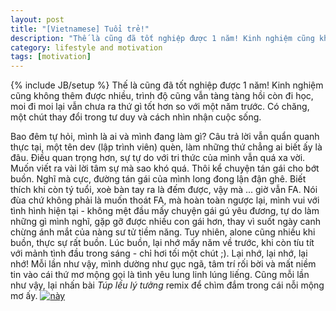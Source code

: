 ```yaml
---
layout: post
title: "[Vietnamese] Tuổi trẻ!"
description: "Thế là cũng đã tốt nghiệp được 1 năm! Kinh nghiệm cũng không thêm được nhiều, trình độ cũng vẫn tàng tàng hồi còn đi học, moi đi moi lại vẫn chưa ra thứ gì tốt hơn so với một năm trước. Có chăng, một chút thay đổi trong tư duy và cách nhìn nhận cuộc sống."
category: lifestyle and motivation 
tags: [motivation]
---
```

{% include JB/setup %}
Thế là cũng đã tốt nghiệp được 1 năm! Kinh nghiệm cũng không thêm được nhiều, trình độ cũng vẫn tàng tàng hồi còn đi học, moi đi moi lại vẫn chưa ra thứ gì tốt hơn so với một năm trước. Có chăng, một chút thay đổi trong tư duy và cách nhìn nhận cuộc sống.

Bao đêm tự hỏi, mình là ai và mình đang làm gì? Câu trả lời vẫn quẩn quanh thực tại, một tên dev (lập trình viên) quèn, làm những thứ chẳng ai biết ấy là đâu. Điều quan trọng hơn, sự tự do với tri thức của mình vẫn quá xa vời. Muốn viết ra vài lời tâm sự mà sao khó quá. Thôi kể chuyện tán gái cho bớt buồn. Nghĩ mà cực, đường tán gái của mình long đong lận đận ghê. Biết thích khi còn tý tuổi, xoè bàn tay ra là đếm được, vậy mà ... giờ vẫn FA. Nói đùa chứ không phải là muốn thoát FA, mà hoàn toàn ngược lại, mình vui với tình hình hiện tại - không mệt đầu mấy chuyện gái gú yêu đương, tự do làm những gì mình nghĩ, gặp gỡ được nhiều con gái hơn, thay vì suốt ngày canh chừng ánh mắt của nàng sư tử tiềm năng. Tuy nhiên, alone cũng nhiều khi buồn, thực sự rất buồn. Lúc buồn, lại nhớ mấy năm về trước, khi còn tíu tít với mảnh tình đầu trong sáng - chỉ hơi tối một chút ;). Lại nhớ, lại nhớ, lại nhớ! Mỗi lần như vậy, mình dường như gục ngã, tâm trí rối bời và mất niềm tin vào cái thứ mơ mộng gọi là tình yêu lung linh lúng liếng. Cũng mỗi lần như vậy, lại nhấn bài *Túp lều lý tưởng* remix để chìm đắm trong cái nỗi mộng mơ ấy.
 [![này](http://img.youtube.com/vi/bzwiWMW1ty0/0.jpg)](http://www.youtube.com/watch?v=bzwiWMW1ty0)
